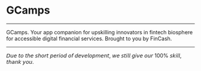 # GCamps
---
GCamps. Your app companion for upskilling innovators in fintech biosphere for accessible digital financial services.
Brought to you by FinCash.


---
𝘋𝘶𝘦 𝘵𝘰 𝘵𝘩𝘦 𝘴𝘩𝘰𝘳𝘵 𝘱𝘦𝘳𝘪𝘰𝘥 𝘰𝘧 𝘥𝘦𝘷𝘦𝘭𝘰𝘱𝘮𝘦𝘯𝘵, 𝘸𝘦 𝘴𝘵𝘪𝘭𝘭 𝘨𝘪𝘷𝘦 𝘰𝘶𝘳 100% 𝘴𝘬𝘪𝘭𝘭, 𝘵𝘩𝘢𝘯𝘬 𝘺𝘰𝘶.

